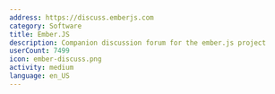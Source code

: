 ```yaml
---
address: https://discuss.emberjs.com
category: Software
title: Ember.JS
description: Companion discussion forum for the ember.js project
userCount: 7499
icon: ember-discuss.png
activity: medium
language: en_US
---
```

